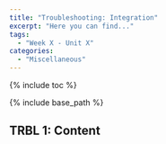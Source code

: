 ```yaml
---
title: "Troubleshooting: Integration"
excerpt: "Here you can find..."
tags:
  - "Week X - Unit X"
categories:
  - "Miscellaneous"
---
```


<a name="top"/>

{% include toc %}

{% include base_path %}

## TRBL 1: Content
